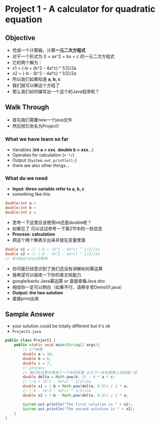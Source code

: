 # Project 1 - A calculator for quadratic equation
## Objective
* 完成一个计算器，计算**一元二次方程式**
* 对于一个形式为 0 = ax^2 + bx + c 的一元二次方程式
* 它的两个解为：
* x1 = (-b + (b^2 - 4a*c) ^ 1/2)/2a
* x2 = (-b - (b^2 - 4a*c) ^ 1/2)/2a
* 所以我们如果知道 **a, b, c**
* 我们就可以解这个方程了
* 那么我们如何编写出一个这个的Java程序呢？
## Walk Through
* 首先我们需要new一个java文件
* 然后把它命名为Project1
### What we have learn so far
* Variables (**int a = xxx**, **double b = xxx**...)
* Operates for calculation (`+-*/`)
* Output (`System.out.println();`)
* there are also other things...
### What do we need
* **Input: three variable refer to a, b, c**
* something like this
```java
double/int a = 
double/int b = 
double/int c = 
```
* 思考一下这里应该使用int还是double呢？
* 如果忘了 可以试试参考一下第2节中的一些信息
* **Process: calculation**
* 把这个两个解表示出来并放在变量里面
```java
double x1 = // (-b + (b^2 - 4a*c) ^ 1/2)/2a
double x2 = // (-b - (b^2 - 4a*c) ^ 1/2)/2a
// 有关Operates的使用
```
* 你可能已经意识到了我们还没有讲解如何幂运算
* 我希望可以锻炼一下你的查文档能力
* google/baidu Java幂运算 or 直接查看Java doc
* 相信你一定可以明白（如果不行，请移步至Demo01.java）
* **Output: the two solution**
* 直接print出来
## Sample Answer
- your solution could be totally different but it's ok
- `Project1.java`
```java
public class Project1 {
    public static void main(String[] args){
        // 3个参数
        double a = 10;
        double b = 6;
        double c = 7;
        // process
        // 我们在这里先使用了一个中间变量 以让下一步处理看上去舒服一些
        double delta = Math.pow(b, 2) - 4 * a * c;
        // (-b + (b^2 - 4a*c) ^ 1/2)/2a
        double x1 = (-b + Math.pow(delta, 0.5)) / 2 * a;
        // (-b - (b^2 - 4a*c) ^ 1/2)/2a
        double x2 = (-b - Math.pow(delta, 0.5)) / 2 * a;

        System.out.println("The first solution is " + x1);
        System.out.println("The second solution is " + x2);
    }
}
```